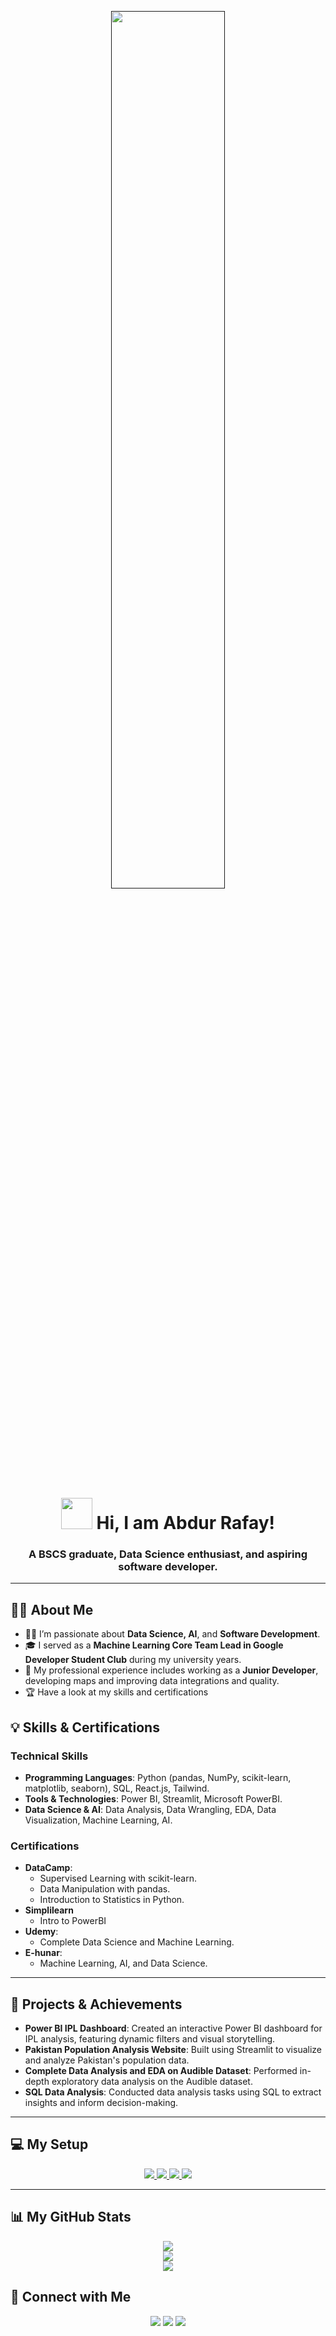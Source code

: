 <p align="center"> 
    <a href="" target="_blank"> <img height="60%" src="https://viban.ir/images/programmer.gif" width="60%"> </a>
</p>

<h1 align="center"> <img height="50px" width = "50px" src="https://raw.githubusercontent.com/MartinHeinz/MartinHeinz/master/wave.gif" > Hi, I am Abdur Rafay!</h1>
<h3 align="center">A BSCS graduate, Data Science enthusiast, and aspiring software developer.</h3>

---

## 🙋‍♂️ About Me

- 👨‍💻 I’m passionate about **Data Science, AI**, and **Software Development**.
- 🎓 I served as a **Machine Learning Core Team Lead in Google Developer Student Club** during my university years.
- 📍 My professional experience includes working as a **Junior Developer**, developing maps and improving data integrations and quality.
- 🏆 Have a look at my skills and certifications
  
## 💡 Skills & Certifications

### Technical Skills
- **Programming Languages**: Python (pandas, NumPy, scikit-learn, matplotlib, seaborn), SQL, React.js, Tailwind.
- **Tools & Technologies**: Power BI, Streamlit, Microsoft PowerBI.
- **Data Science & AI**: Data Analysis, Data Wrangling, EDA, Data Visualization, Machine Learning, AI.

### Certifications
- **DataCamp**:
  - Supervised Learning with scikit-learn.
  - Data Manipulation with pandas.
  - Introduction to Statistics in Python.
- **Simplilearn**
  - Intro to PowerBI
- **Udemy**:
  - Complete Data Science and Machine Learning.
- **E-hunar**:
  - Machine Learning, AI, and Data Science.

---

## 🌟 Projects & Achievements

- **Power BI IPL Dashboard**: Created an interactive Power BI dashboard for IPL analysis, featuring dynamic filters and visual storytelling.
- **Pakistan Population Analysis Website**: Built using Streamlit to visualize and analyze Pakistan's population data.
- **Complete Data Analysis and EDA on Audible Dataset**: Performed in-depth exploratory data analysis on the Audible dataset.
- **SQL Data Analysis**: Conducted data analysis tasks using SQL to extract insights and inform decision-making.

---

## 💻 My Setup
<p align="center"> 
    <a href="" target="_blank"> <img src="https://img.shields.io/badge/Windows-0078D6?style=for-the-badge&logo=windows&logoColor=white"/> </a> 
    <a href="" target="_blank"> <img src="https://img.shields.io/badge/AMD-Ryzen 5_2600-ED1C24?style=for-the-badge&logo=amd&logoColor=white"/> </a>
    <a href="" target="_blank"> <img src="https://img.shields.io/badge/AMD-Radeon_RX_580-ED1C24?style=for-the-badge&logo=amd&logoColor=white"/> </a> 
    <a href="" target="_blank"> <img src="https://img.shields.io/badge/RAM-16 GB-ED1C24?style=for-the-badge&logo=&logoColor=white"/> </a> 
</p>

---

## 📊 My GitHub Stats

<p align="center">
    <img src="https://github-readme-stats.vercel.app/api?username=arafayr&theme=chartreuse-dark"><br/>
    <img src="https://github-readme-streak-stats.herokuapp.com/?user=arafayr&theme=chartreuse-dark"><br/>
    <img src="https://github-readme-stats.vercel.app/api/top-langs/?username=arafayr&theme=chartreuse-dark">
</p>




## 🤝 Connect with Me
<p align="center">
    <a href="mailto:abdurrafay653@gmail.com"><img src="https://img.shields.io/badge/Email-D14836?style=for-the-badge&logo=gmail&logoColor=white"></a>
    <a href="https://www.linkedin.com/in/abdur-rafay27/"><img src="https://img.shields.io/badge/LinkedIn-0077B5?style=for-the-badge&logo=linkedin&logoColor=white"></a>
    <a href="https://github.com/aRafayr"><img src="https://img.shields.io/badge/GitHub-181717?style=for-the-badge&logo=github&logoColor=white"></a>
</p>
